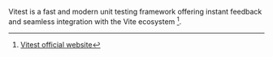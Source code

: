 Vitest is a fast and modern unit testing framework  offering instant feedback and seamless integration with the Vite ecosystem [^1].

[^1]: [Vitest official website](https://vitest.dev)
